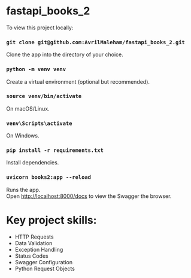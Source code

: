 # fastapi_books_2

To view this project locally:

### `git clone git@github.com:AvrilMaleham/fastapi_books_2.git`
Clone the app into the directory of your choice.

### `python -m venv venv`
Create a virtual environment (optional but recommended).

### `source venv/bin/activate`
On macOS/Linux.

### `venv\Scripts\activate`  
On Windows.

### `pip install -r requirements.txt`
Install dependencies.

### `uvicorn books2:app --reload`
Runs the app.\
Open [http://localhost:8000/docs](http://localhost:8000/docs) to view the Swagger the browser.

# Key project skills:

- HTTP Requests
- Data Validation
- Exception Handling 
- Status Codes
- Swagger Configuration
- Python Request Objects 